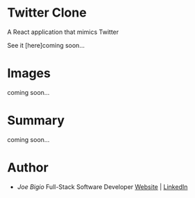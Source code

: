 # Twitter Clone

A React application that mimics Twitter

See it [here]coming soon...

# Images

coming soon...

# Summary

coming soon...

# Author

- _Joe Bigio_ Full-Stack Software Developer [Website](https://j-bigio-portfolio.netlify.app/) | [LinkedIn](https://www.linkedin.com/in/joelbigio/)
